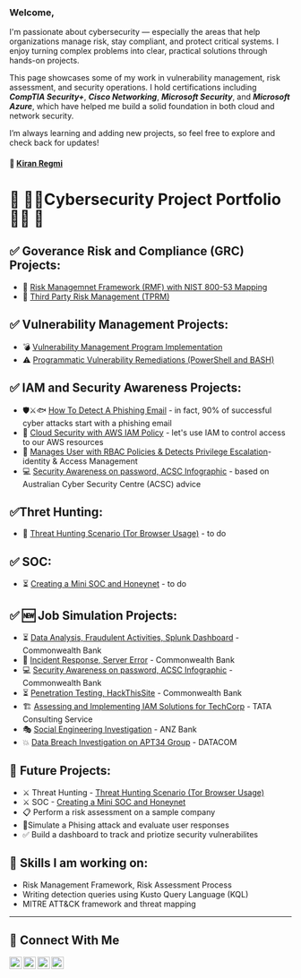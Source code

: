 
### Welcome,
I'm passionate about cybersecurity — especially the areas that help organizations manage risk, stay compliant, and protect critical systems. I enjoy turning complex problems into clear, practical solutions through hands-on projects.

This page showcases some of my work in vulnerability management, risk assessment, and security operations. I hold certifications including ***CompTIA Security+***, ***Cisco Networking***, ***Microsoft Security***, and ***Microsoft Azure***, which have helped me build a solid foundation in both cloud and network security.

I’m always learning and adding new projects, so feel free to explore and check back for updates!

#### 👤 <a href="https://www.linkedin.com/in/kiran-regmi/"> Kiran Regmi </a>

# 📌 👨‍💻Cybersecurity Project Portfolio👨‍💻 📌

## ✅ Goverance Risk and Compliance (GRC) Projects:
- 🚨 [Risk Managemnet Framework (RMF) with NIST 800-53 Mapping](https://gitHub.com/kiran-regmi/grc-rmf-nist800-53)
- 🚨 [Third Party Risk Management (TPRM)](https://gitHub.com/kiran-regmi/tprm)

## ✅ Vulnerability Management Projects:
- 💣 [Vulnerability Management Program Implementation](https://github.com/kiran-regmi/vulnerability-management-program)
- ⚠️ [Programmatic Vulnerability Remediations (PowerShell and BASH)](http://github.com/kiran-regmi/programmatic-vulnerability-remediations)

## ✅ IAM and Security Awareness Projects:
- 🛡️⚔️🐟 [How To Detect A Phishing Email](https://github.com/kiran-regmi/phishing-email-campaign) - in fact, 90% of successful cyber attacks start with a phishing email
- 🔐 [Cloud Security with AWS IAM Policy](https://github.com/kiran-regmi/cloud-security-aws-iam) - let's use IAM to control access to our AWS resources
- 🔐 [Manages User with RBAC Policies & Detects Privilege Escalation](https://github.com/kiran-regmi/rbac-iam-project)- identity & Access Management
- 💻 [Security Awareness on password, ACSC Infographic](https://github.com/kiran-regmi/security-awareness-pwd-acsc-infographic) - based on Australian Cyber Security Centre (ACSC) advice

## ✅Thret Hunting:
- 🚨 [Threat Hunting Scenario (Tor Browser Usage)](https://github.com/kiran-regmi/threat-hunting-scenario-tor) - to do

## ✅ SOC:
- ⏳ [Creating a Mini SOC and Honeynet](https://github.com/kiran-regmi/mini-soc-honeynet) - to do

## ✅ 🆕 Job Simulation Projects:
- ⏳ [Data Analysis, Fraudulent Activities, Splunk Dashboard](https://github.com/kiran-regmi/data-analysis-fraudulent-activities) - Commonwealth Bank
- 🚨 [Incident Response, Server Error](https://github.com/kiran-regmi/incident-response-server-error) - Commonwealth Bank
- 💻 [Security Awareness on password, ACSC Infographic](https://github.com/kiran-regmi/security-awareness-pwd-acsc-infographic) - Commonwealth Bank
- ⏳ [Penetration Testing, HackThisSite](://github.com/kiran-regmi/penetration-testing-hackthissite) - Commonwealth Bank
- 🏗️ [Assessing and Implementing IAM Solutions for TechCorp](https://github.com/kiran-regmi/assessing-implementing-IAM-solution) - TATA Consulting Service
- 🎭 [Social Engineering Investigation](https://github.com/kiran-regmi/social-engineering-investigation-anz) - ANZ Bank
- 💥 [Data Breach Investigation on APT34 Group](https://github.com/kiran-regmi/data-breach-investigation-apt34) - DATACOM
    
## 👀 Future Projects:
- ⚔️ Threat Hunting - [Threat Hunting Scenario (Tor Browser Usage)](https://github.com/kiran-regmi/threat-hunting-scenario-tor)
- ⚔️ SOC - [Creating a Mini SOC and Honeynet](https://github.com/kiran-regmi/mini-soc-honeynet) 
- 📋 Perform a risk assessment on a sample company
- 🚨Simulate a Phising attack and evaluate user responses
- ✅ Build a dashboard to track and priotize security vulnerabilites

## 👋 Skills I am working on:
- Risk Management Framework, Risk Assessment Process
- Writing detection queries using Kusto Query Language (KQL)
- MITRE ATT&CK framework and threat mapping


<hr/>

## 🤳 Connect With Me

[<img align="left" alt="___________ | YouTube" width="22px" src="https://cdn.jsdelivr.net/npm/simple-icons@v3/icons/youtube.svg" />][youtube]
[<img align="left" alt="___________ | Twitter" width="22px" src="https://cdn.jsdelivr.net/npm/simple-icons@v3/icons/twitter.svg" />][twitter]
[<img align="left" alt="___________ | LinkedIn" width="22px" src="https://cdn.jsdelivr.net/npm/simple-icons@v3/icons/linkedin.svg" />][linkedin]
[<img align="left" alt="___________ | Instagram" width="22px" src="https://cdn.jsdelivr.net/npm/simple-icons@v3/icons/instagram.svg" />][instagram]

[twitter]: https://twitter.com/___________
[youtube]: https://www.youtube.com/@kiran-regmi-cyber-defense/
[instagram]: https://www.instagram.com/___________
[linkedin]: https://linkedin.com/in/kiran-regmi/_


<!--
<img width="35" alt="image" src="https://github.com/user-attachments/assets/2f41c7cd-5ea8-4475-b451-a37161b6c3fb"> 
<img width="35" alt="image" src="https://github.com/user-attachments/assets/77649969-9910-4994-8b96-74a116cfb2a8">
-->
